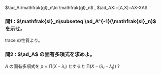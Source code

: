 $\ad_A:\mathfrak{gl}_n\to \mathfrak{gl}_n$ , $\ad_AX:=[A,X]=AX-XA$
### 問1 : $\mathfrak{sl}_n\subseteq \ad_A^{-1}(\mathfrak{sl}_n)$ を示せ。
trace の性質より。
### 問2 : $\ad_A$ の固有多項式を求めよ。
$A$ の固有多項式を $p=\prod (X-\lambda_i)$ とすると $\prod(X-(\lambda_i-\lambda_j))$ ?
